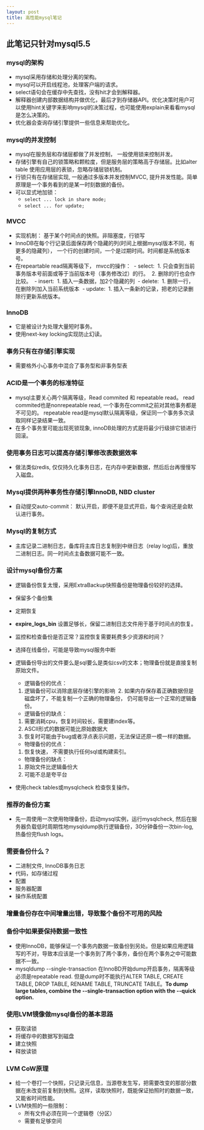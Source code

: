 ```yaml
---
layout: post
title: 高性能mysql笔记
---
```


## 此笔记只针对mysql5.5

### mysql的架构
- mysql采用存储和处理分离的架构。
- mysql可以开启线程池，处理客户端的请求。
- select语句会在缓存中先查找，没有hit才会到解释器。
- 解释器创建内部数据结构并做优化，最后才到存储器API。优化决策时用户可以使用hint关键字来影响mysql的决策过程，也可能使用explain来看看mysql是怎么决策的。
- 优化器会查询存储引擎提供一些信息来帮助优化。

### mysql的并发控制
- mysql在服务层和存储层都做了并发控制， 一般使用锁来控制并发。
- 存储引擎有自己的锁策略和颗粒度，但是服务层的策略高于存储层。比如alter table 使用应用层的表锁，忽略存储层锁机制。
- 行锁只有在存储层实现, 一般通过多版本并发控制MVCC, 提升并发性能。简单原理是一个事务看到的是某一时刻数据的备份。
- 可以显式地加锁：
  - `select ... lock in share mode;`
  - `select ... for update;`

### MVCC
- 实现机制： 基于某个时间点的快照。非阻塞度，行锁写
- InnoDB在每个行记录后面保存两个隐藏的列(时间上根据mysql版本不同，有更多的隐藏列）， 一个行的创建时间，一个是过期时间。时间都是系统版本号。
- 在repeartable read隔离等级下， mvcc的操作：
  - select: 
  1. 只会查到当前事务版本号前面或等于当前版本号（事务修改过）的行。
  2. 删除的行也会作比较。
  - insert:
  1. 插入一条数据，加2个隐藏的列
  - delete:
  1. 删除一行，在删除列加入当前系统版本
  - update:
  1. 插入一条新的记录，把老的记录删除行更新系统版本。
### InnoDB 
- 它是被设计为处理大量短时事务。
- 使用next-key locking实现防止幻读。

### 事务只有在存储引擎实现
- 需要格外小心事务中混合了事务型和非事务型表

### ACID是一个事务的标准特征
- mysql主要关心两个隔离等级，Read commited 和 repeatable read。 read commited也是nonrepeatable read, 一个事务在commit之前对其他事务都是不可见的。
repeatable read是mysql默认隔离等级，保证同一个事务多次读取同样记录结果一致。
- 在多个事务里可能出现死锁现象, innoDB处理的方式是将最少行级排它锁进行回滚。

### 使用事务日志可以提高存储引擎修改表数据效率
- 做法类似redis, 仅仅持久化事务日志，在内存中更新数据，然后后台再慢慢写入磁盘。

### Mysql提供两种事务性存储引擎InnoDB, NBD cluster
- 自动提交auto-commit： 默认开启，即便不是显式开启，每个查询还是会默认进行事务。

### Mysql的复制方式
- 主库记录二进制日志，备库将主库日志复制到中继日志（relay log)后，重放二进制日志。同一时间点主备数据可能不一致。

### 设计mysql备份方案
- 逻辑备份恢复太慢，采用ExtraBackup快照备份是物理备份较好的选择。
- 保留多个备份集
- 定期恢复
- **expire_logs_bin** 设置足够长，保留二进制日志文件用于基于时间点的恢复。
- 监控和检查备份是否正常？监控恢复需要耗费多少资源和时间？
- 选择在线备份，可能是导致mysql服务中断
- 逻辑备份导出的文件要么是sql要么是类似csv的文本；物理备份就是直接复制原始文件。
  - 逻辑备份的优点：
  1. 逻辑备份可以消除底层存储引擎的影响
  2. 如果内存保存着正确数据但是磁盘坏了，不能复制一个正确的物理备份， 仍可能导出一个正常的逻辑备份。
  
  - 逻辑备份的缺点： 
  1. 需要消耗cpu，恢复时间较长，需要建index等。
  2. ASCII形式的数据可能比原始数据大
  3. 恢复时可能由于bug或者浮点表示问题，无法保证还原一模一样的数据。
  
  - 物理备份的优点：
  1. 恢复快速， 不需要执行任何sql或构建索引。
  
  - 物理备份的缺点：
  1. 原始文件比逻辑备份大
  2. 可能不总是夸平台
- 使用check tables或mysqlcheck 检查恢复操作。

### 推荐的备份方案
- 先一周使用一次使用物理备份，启动mysql实例，运行mysqlcheck, 然后在服务器负载低时周期性地mysqldump执行逻辑备份，30分钟备份一次bin-log,热备份完flush logs。

### 需要备份什么？
- 二进制文件, InnoDB事务日志
- 代码，如存储过程
- 配置
- 服务器配置
- 操作系统配置
### 增量备份存在中间增量出错，导致整个备份不可用的风险

### 备份中如果要保持数据一致性
- 使用InnoDB，能够保证一个事务内数据一致备份到另处。但是如果应用逻辑写的不对，导致本应该是一个事务到了两个事务，备份在两个事务之中可能数据不一致。
- mysqldump --single-transaction 在InnoBD开始dump开启事务，隔离等级必须是repeatable read. 但是dump时不能执行ALTER TABLE, CREATE TABLE, DROP TABLE, RENAME TABLE, TRUNCATE TABLE。**To dump large tables, combine the --single-transaction option with the --quick option.**

### 使用LVM镜像做mysql备份的基本思路
- 获取读锁
- 将缓存中的数据写到磁盘
- 建立快照
- 释放读锁

### LVM CoW原理
- 给一个卷打一个快照，只记录元信息，当源卷发生写，把需要改变的那部分数据在未改变前复制到快照。这样，读取快照时，既能保证拍照时的数据一致，又能省时间性能。
- LVM快照的一些限制：
  - 所有文件必须在同一个逻辑卷（分区）
  - 需要有足够空间
